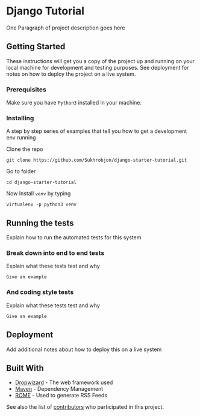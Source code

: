 # Django Tutorial

One Paragraph of project description goes here

## Getting Started

These instructions will get you a copy of the project up and running on your local machine for development and testing purposes. See deployment for notes on how to deploy the project on a live system.

### Prerequisites

Make sure you have `Python3` installed in your machine.



### Installing

A step by step series of examples that tell you how to get a development env running

Clone the repo

```
git clone https://github.com/Sukhrobjon/django-starter-tutorial.git
```

Go to folder

```
cd django-starter-tutorial
```

Now Install `venv` by typing

```
virtualenv -p python3 venv
```

## Running the tests

Explain how to run the automated tests for this system

### Break down into end to end tests

Explain what these tests test and why

```
Give an example
```

### And coding style tests

Explain what these tests test and why

```
Give an example
```

## Deployment

Add additional notes about how to deploy this on a live system

## Built With

* [Dropwizard](http://www.dropwizard.io/1.0.2/docs/) - The web framework used
* [Maven](https://maven.apache.org/) - Dependency Management
* [ROME](https://rometools.github.io/rome/) - Used to generate RSS Feeds


See also the list of [contributors](https://github.com/your/project/contributors) who participated in this project.




